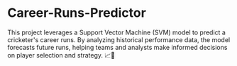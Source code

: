 # Career-Runs-Predictor
This project leverages a Support Vector Machine (SVM) model to predict a cricketer's career runs. By analyzing historical performance data, the model forecasts future runs, helping teams and analysts make informed decisions on player selection and strategy. 📈🏏
